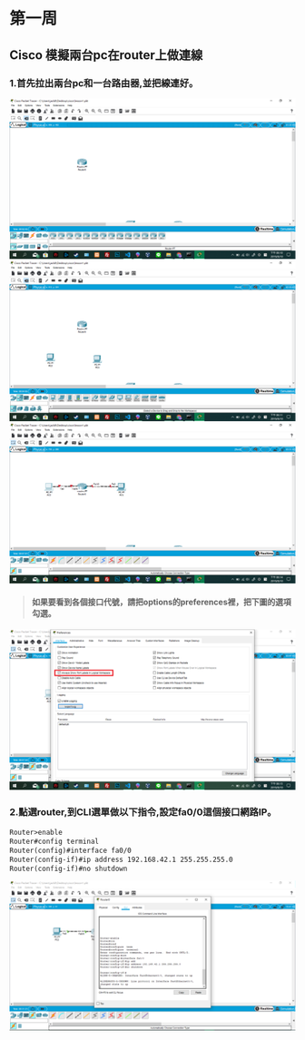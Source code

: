 # 第一周
## Cisco 模擬兩台pc在router上做連線
### 1.首先拉出兩台pc和一台路由器,並把線連好。
![image](https://github.com/LarrySu508/cisco-note/blob/master/week1/p1.png)
![image](https://github.com/LarrySu508/cisco-note/blob/master/week1/p2.png)
![image](https://github.com/LarrySu508/cisco-note/blob/master/week1/p3.png)
> #### 如果要看到各個接口代號，請把options的preferences裡，把下圖的選項勾選。 
![image](https://github.com/LarrySu508/cisco-note/blob/master/week1/p4.png)
### 2.點選router,到CLI選單做以下指令,設定fa0/0這個接口網路IP。
```
Router>enable
Router#config terminal 
Router(config)#interface fa0/0
Router(config-if)#ip address 192.168.42.1 255.255.255.0
Router(config-if)#no shutdown
```
![image](https://github.com/LarrySu508/cisco-note/blob/master/week1/p5.png)
